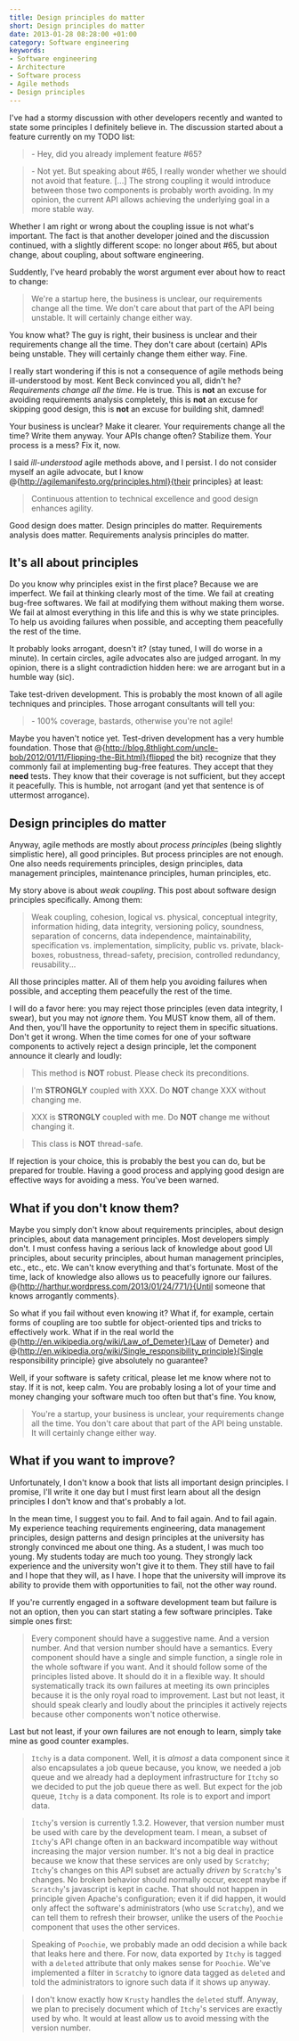 ```yaml
--- 
title: Design principles do matter
short: Design principles do matter
date: 2013-01-28 08:28:00 +01:00
category: Software engineering
keywords: 
- Software engineering
- Architecture
- Software process
- Agile methods
- Design principles
---
```


I've had a stormy discussion with other developers recently and wanted to state some principles I definitely believe in. The discussion started about a feature currently on my TODO list:

> \- Hey, did you already implement feature #65?

> \- Not yet. But speaking about #65, I really wonder whether we should not avoid that feature. [...] The strong coupling it would introduce between those two components is probably worth avoiding. In my opinion, the current API allows achieving the underlying goal in a more stable way.

Whether I am right or wrong about the coupling issue is not what's important. The fact is that another developer joined and the discussion continued, with a slightly different scope: no longer about #65, but about change, about coupling, about software engineering.

Suddently, I've heard probably the worst argument ever about how to react to change:

> We're a startup here, the business is unclear, our requirements change all the time. We don't care about that part of the API being unstable. It will certainly change either way.

You know what? The guy is right, their business is unclear and their requirements change all the time. They don't care about (certain) APIs being unstable. They will certainly change them either way. Fine.

I really start wondering if this is not a consequence of agile methods being ill-understood by most. Kent Beck convinced you all, didn't he? *Requirements change all the time*. He is true. This is **not** an excuse for avoiding requirements analysis completely, this is **not** an excuse for skipping good design, this is **not** an excuse for building shit, damned!

Your business is unclear? Make it clearer. Your requirements change all the time? Write them anyway. Your APIs change often? Stabilize them. Your process is a mess? Fix it, now.

I said *ill-understood* agile methods above, and I persist. I do not consider myself an agile advocate, but I know @{http://agilemanifesto.org/principles.html}{their principles} at least:

> Continuous attention to technical excellence and good design enhances agility.

Good design does matter. Design principles do matter. Requirements analysis does matter. Requirements analysis principles do matter.

## It's all about principles

Do you know why principles exist in the first place? Because we are imperfect. We fail at thinking clearly most of the time. We fail at creating bug-free softwares. We fail at modifying them without making them worse. We fail at almost everything in this life and this is why we state principles. To help us avoiding failures when possible, and accepting them peacefully the rest of the time.

It probably looks arrogant, doesn't it? (stay tuned, I will do worse in a minute). In certain circles, agile advocates also are judged arrogant. In my opinion, there is a slight contradiction hidden here: we are arrogant but in a humble way (sic).

Take test-driven development. This is probably the most known of all agile techniques and principles. Those arrogant consultants will tell you: 

> \- 100% coverage, bastards, otherwise you're not agile!

Maybe you haven't notice yet. Test-driven development has a very humble foundation. Those that @{http://blog.8thlight.com/uncle-bob/2012/01/11/Flipping-the-Bit.html}{flipped the bit} recognize that they commonly fail at implementing bug-free features. They accept that they **need** tests. They know that their coverage is not sufficient, but they accept it peacefully. This is humble, not arrogant (and yet that sentence is of uttermost arrogance).

## Design principles do matter

Anyway, agile methods are mostly about *process principles* (being slightly simplistic here), all good principles. But process principles are not enough. One also needs requirements principles, design principles, data management principles, maintenance principles, human principles, etc. 

My story above is about *weak coupling*. This post about software design principles specifically. Among them:

> Weak coupling, cohesion, logical vs. physical, conceptual integrity, information hiding, data integrity, versioning policy, soundness, separation of concerns, data independence, maintainability, specification vs. implementation, simplicity, public vs. private, black-boxes, robustness, thread-safety, precision, controlled redundancy, reusability...

All those principles matter. All of them help you avoiding failures when possible, and accepting them peacefully the rest of the time.

I will do a favor here: you may reject those principles (even data integrity, I swear), but you may not *ignore* them. You MUST know them, all of them. And then, you'll have the opportunity to reject them in specific situations. Don't get it wrong. When the time comes for one of your software components to actively reject a design principle, let the component announce it clearly and loudly:

> This method is **NOT** robust. Please check its preconditions.

> I'm **STRONGLY** coupled with XXX. Do **NOT** change XXX without changing me.

> XXX is **STRONGLY** coupled with me. Do **NOT** change me without changing it.

> This class is **NOT** thread-safe.

If rejection is your choice, this is probably the best you can do, but be prepared for trouble. Having a good process and applying good design are effective ways for avoiding a mess. You've been warned.

## What if you don't know them?

Maybe you simply don't know about requirements principles, about design principles, about data management principles. Most developers simply don't. I must confess having a serious lack of knowledge about good UI principles, about security principles, about human management principles, etc., etc., etc. We can't know everything and that's fortunate. Most of the time, lack of knowledge also allows us to peacefully ignore our failures. @{http://harthur.wordpress.com/2013/01/24/771/}{Until someone that knows arrogantly comments}.

So what if you fail without even knowing it? What if, for example, certain forms of coupling are too subtle for object-oriented tips and tricks to effectively work. What if in the real world the @{http://en.wikipedia.org/wiki/Law_of_Demeter}{Law of Demeter} and @{http://en.wikipedia.org/wiki/Single_responsibility_principle}{Single responsibility principle} give absolutely no guarantee?

Well, if your software is safety critical, please let me know where not to stay. If it is not, keep calm. You are probably losing a lot of your time and money changing your software much too often but that's fine. You know,

> You're a startup, your business is unclear, your requirements change all the time. You don't care about that part of the API being unstable. It will certainly change either way.

## What if you want to improve?

Unfortunately, I don't know a book that lists all important design principles. I promise, I'll write it one day but I must first learn about all the design principles I don't know and that's probably a lot.

In the mean time, I suggest you to fail. And to fail again. And to fail again. My experience teaching requirements engineering, data management principles, design patterns and design principles at the university has strongly convinced me about one thing. As a student, I was much too young. My students today are much too young. They strongly lack experience and the university won't give it to them. They still have to fail and I hope that they will, as I have. I hope that the university will improve its ability to provide them with opportunities to fail, not the other way round.

If you're currently engaged in a software development team but failure is not an option, then you can start stating a few software principles. Take simple ones first:

> Every component should have a suggestive name. And a version number. And that version number should have a semantics. Every component should have a single and simple function, a single role in the whole software if you want. And it should follow some of the principles listed above. It should do it in a flexible way. It should systematically track its own failures at meeting its own principles because it is the only royal road to improvement. Last but not least, it should speak clearly and loudly about the principles it actively rejects because other components won't notice otherwise.

Last but not least, if your own failures are not enough to learn, simply take mine as good counter examples.

> `Itchy` is a data component. Well, it is *almost* a data component since it also encapsulates a job queue because, you know, we needed a job queue and we already had a deployment infrastructure for `Itchy` so we decided to put the job queue there as well. But expect for the job queue, `Itchy` is a data component. Its role is to export and import data.

> `Itchy`'s version is currently 1.3.2. However, that version number must be used with care by the development team. I mean, a subset of `Itchy`'s API change often in an backward incompatible way without increasing the major version number. It's not a big deal in practice because we know that these services are only used by `Scratchy`; `Itchy`'s changes on this API subset are actually *driven* by `Scratchy`'s changes. No broken behavior should normally occur, except maybe if `Scratchy`'s javascript is kept in cache. That should not happen in principle given Apache's configuration; even it if did happen, it would only affect the software's administrators (who use `Scratchy`), and we can tell them to refresh their browser, unlike the users of the `Poochie` component that uses the other services.

> Speaking of `Poochie`, we probably made an odd decision a while back that leaks here and there. For now, data exported by `Itchy` is tagged with a `deleted` attribute that only makes sense for `Poochie`. We've implemented a filter in `Scratchy` to ignore data tagged as `deleted` and told the administrators to ignore such data if it shows up anyway.

> I don't know exactly how `Krusty` handles the `deleted` stuff. Anyway, we plan to precisely document which of `Itchy`'s services are exactly used by who. It would at least allow us to avoid messing with the version number.